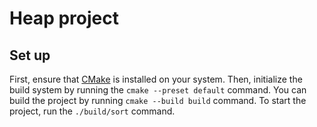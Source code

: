 # Heap project

## Set up

First, ensure that [CMake](cmake.org) is installed on your system. Then, initialize the build system by running the `cmake --preset default` command. You can build the project by running `cmake --build build` command. To start the project, run the `./build/sort` command.

